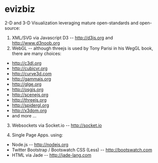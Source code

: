 evizbiz
=======

2-D and 3-D Visualization leveraging mature open-standards and open-source:

1. XML/SVG via Javascript D3 -- <http://d3js.org> and <http://www.d3noob.org> 
2. WebGL -- although threejs is used by Tony Parisi in his WegGL book, there are many choices:
  * <http://c3dl.org>
  * <http://cubicvr.org>
  * <http://curve3d.com>
  * <http://gammajs.org>
  * <http://glge.org>
  * <http://osgjs.org>
  * <http://scenejs.org>
  * <http://threejs.org>
  * <http://spidergl.org>
  * <http://x3dom.org>
  * and more ...
 
3. Websockets via Socket.io -- <http://socket.io>

4. Single Page Apps. using:
  * Node.js -- <http://nodejs.org>
  * Twitter Bootstrap / Bootswatch CSS (Less) -- <http://bootswatch.com>
  * HTML via Jade -- <http://jade-lang.com>


